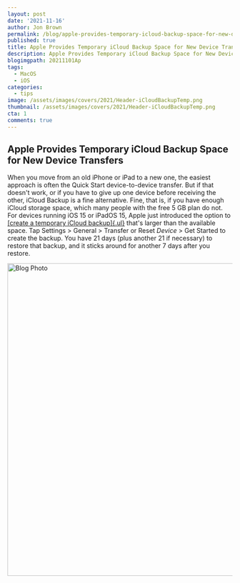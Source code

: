```yaml
---
layout: post
date: '2021-11-16'
author: Jon Brown
permalink: /blog/apple-provides-temporary-icloud-backup-space-for-new-device-transfers/
published: true
title: Apple Provides Temporary iCloud Backup Space for New Device Transfers
description: Apple Provides Temporary iCloud Backup Space for New Device Transfers
blogimgpath: 20211101Ap
tags:
  - MacOS
  - iOS
categories:
  - tips
image: /assets/images/covers/2021/Header-iCloudBackupTemp.png
thumbnail: /assets/images/covers/2021/Header-iCloudBackupTemp.png
cta: 1
comments: true
---
```

## Apple Provides Temporary iCloud Backup Space for New Device Transfers

When you move from an old iPhone or iPad to a new one, the easiest
approach is often the Quick Start device-to-device transfer. But if that
doesn't work, or if you have to give up one device before receiving the
other, iCloud Backup is a fine alternative. Fine, that is, if you have
enough iCloud storage space, which many people with the free 5 GB plan
do not. For devices running iOS 15 or iPadOS 15, Apple just introduced
the option to [[create a temporary iCloud
backup]{.ul}](https://support.apple.com/en-ca/HT212732) that's larger
than the available space. Tap Settings > General > Transfer or Reset
*Device* > Get Started to create the backup. You have 21 days (plus
another 21 if necessary) to restore that backup, and it sticks around
for another 7 days after you restore.

<img alt="Blog Photo" src="{{ site.site_cdn }}/assets/images/blog/2021/20211101Ap/image2.png" class="img-fluid rounded m-2" width="700" />
